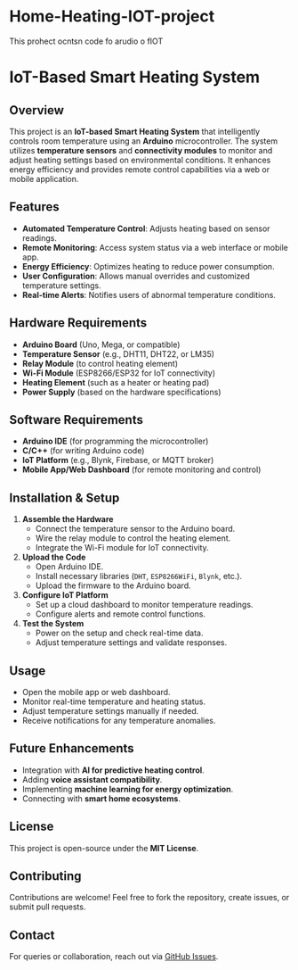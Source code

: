 # Home-Heating-IOT-project
This prohect ocntsn code fo arudio o fIOT 


# IoT-Based Smart Heating System

## Overview
This project is an **IoT-based Smart Heating System** that intelligently controls room temperature using an **Arduino** microcontroller. The system utilizes **temperature sensors** and **connectivity modules** to monitor and adjust heating settings based on environmental conditions. It enhances energy efficiency and provides remote control capabilities via a web or mobile application.

## Features
- **Automated Temperature Control**: Adjusts heating based on sensor readings.
- **Remote Monitoring**: Access system status via a web interface or mobile app.
- **Energy Efficiency**: Optimizes heating to reduce power consumption.
- **User Configuration**: Allows manual overrides and customized temperature settings.
- **Real-time Alerts**: Notifies users of abnormal temperature conditions.

## Hardware Requirements
- **Arduino Board** (Uno, Mega, or compatible)
- **Temperature Sensor** (e.g., DHT11, DHT22, or LM35)
- **Relay Module** (to control heating element)
- **Wi-Fi Module** (ESP8266/ESP32 for IoT connectivity)
- **Heating Element** (such as a heater or heating pad)
- **Power Supply** (based on the hardware specifications)

## Software Requirements
- **Arduino IDE** (for programming the microcontroller)
- **C/C++** (for writing Arduino code)
- **IoT Platform** (e.g., Blynk, Firebase, or MQTT broker)
- **Mobile App/Web Dashboard** (for remote monitoring and control)

## Installation & Setup
1. **Assemble the Hardware**
   - Connect the temperature sensor to the Arduino board.
   - Wire the relay module to control the heating element.
   - Integrate the Wi-Fi module for IoT connectivity.
2. **Upload the Code**
   - Open Arduino IDE.
   - Install necessary libraries (`DHT`, `ESP8266WiFi`, `Blynk`, etc.).
   - Upload the firmware to the Arduino board.
3. **Configure IoT Platform**
   - Set up a cloud dashboard to monitor temperature readings.
   - Configure alerts and remote control functions.
4. **Test the System**
   - Power on the setup and check real-time data.
   - Adjust temperature settings and validate responses.

## Usage
- Open the mobile app or web dashboard.
- Monitor real-time temperature and heating status.
- Adjust temperature settings manually if needed.
- Receive notifications for any temperature anomalies.

## Future Enhancements
- Integration with **AI for predictive heating control**.
- Adding **voice assistant compatibility**.
- Implementing **machine learning for energy optimization**.
- Connecting with **smart home ecosystems**.

## License
This project is open-source under the **MIT License**.

## Contributing
Contributions are welcome! Feel free to fork the repository, create issues, or submit pull requests.

## Contact
For queries or collaboration, reach out via [GitHub Issues](https://github.com/your-repo-link/issues).


